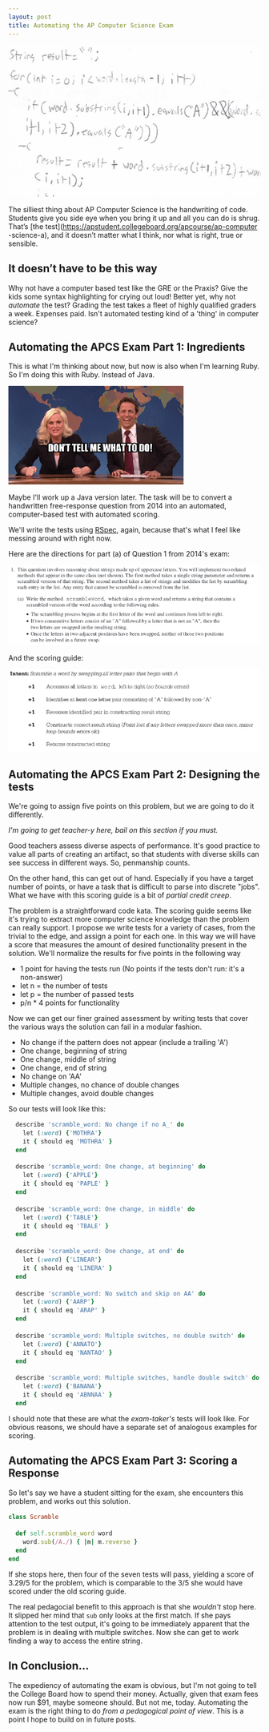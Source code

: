 ```yaml
---
layout: post
title: Automating the AP Computer Science Exam
---
```

![Handwritten code](/assets/handwriting.png)

The silliest thing about AP Computer Science is the handwriting of code. 
Students give you side eye when you bring it up and all you can do is shrug. 
That’s [the test](https://apstudent.collegeboard.org/apcourse/ap-computer
-science-a), and it doesn’t matter what I think, nor what is right, true or 
sensible.

It doesn’t have to be this way
------------------------------

Why not have a computer based test
like the GRE or the Praxis?  Give the kids some syntax highlighting for crying 
out loud!  Better yet, why not *automate* the test?  Grading the test takes a 
fleet of highly qualified graders a week.  Expenses paid. Isn't automated 
testing kind of a 'thing' in computer science?  

Automating the APCS Exam Part 1: Ingredients
--------------------------------------------

This is what I'm thinking about now, but now is also when I'm learning Ruby.
So I'm doing this with Ruby.  Instead of Java.

![Don't tell me what to do](/assets/dtmwtd.gif) 

Maybe I'll work up a Java version later.  The task will be to convert a 
handwritten free-response question from 2014 into an automated, computer-based 
test with automated scoring.

We'll write the tests using [RSpec](rspec.info), again, because that's what I
feel like messing around with right now. 

Here are the directions for part (a) of Question 1 from 
2014's exam:

![Question 1](/assets/directions_a.png)

And the scoring guide:

![Question 2](/assets/score_guide.png)

Automating the APCS Exam Part 2: Designing the tests
-----------------------------------------------------

We're going to assign five points on this problem, but we are going to do it 
differently.

*I'm going to get teacher-y here, bail on this section if you must.*

Good teachers assess diverse aspects of performance. It's good practice to
value all parts of creating an artifact, so that students with diverse 
skills can see success in different ways. So, penmanship counts.  

On the other hand, this can get out of hand.  Especially if you have a 
target number of points, or have a task that is difficult to parse into 
discrete "jobs".  What we have with this scoring guide is a bit of *partial
credit creep*. 

The problem is a straightforward code kata. The scoring guide seems like it's 
trying to extract more computer science knowledge than the problem can
really support.  I propose we write tests for a variety of cases, from the
trivial to the edge, and assign a point for each one.  In this way we will
have a score that measures the amount of desired functionality present in the
solution.  We'll normalize the results for five points in the following way

  - 1 point for having the tests run (No points if the tests don't run: it's 
    a non-answer)
  - let n = the number of tests
  - let p = the number of passed tests
  - p/n * 4 points for functionality

Now we can get our finer grained assessment by writing tests that cover the 
various ways the solution can fail in a modular fashion.

  - No change if the pattern does not appear (include a trailing 'A')
  - One change, beginning of string
  - One change, middle of string
  - One change, end of string
  - No change on 'AA'
  - Multiple changes, no chance of double changes
  - Multiple changes, avoid double changes

So our tests will look like this:

~~~ ruby
  describe 'scramble_word: No change if no A_' do
    let (:word) {'MOTHRA'}
    it { should eq 'MOTHRA' }
  end

  describe 'scramble_word: One change, at beginning' do
    let (:word) {'APPLE'}
    it { should eq 'PAPLE' }   
  end

  describe 'scramble_word: One change, in middle' do
    let (:word) {'TABLE'}
    it { should eq 'TBALE' }   
  end

  describe 'scramble_word: One change, at end' do
    let (:word) {'LINEAR'}
    it { should eq 'LINERA' }   
  end

  describe 'scramble_word: No switch and skip on AA' do
    let (:word) {'AARP'}
    it { should eq 'ARAP' }   
  end  
  
  describe 'scramble_word: Multiple switches, no double switch' do
    let (:word) {'ANNATO'}
    it { should eq 'NANTAO' }   
  end  
 
  describe 'scramble_word: Multiple switches, handle double switch' do
    let (:word) {'BANANA'}
    it { should eq 'ABNNAA' }   
  end  
~~~

I should note that these are what the *exam-taker's* tests will look like. For 
obvious reasons, we should have a separate set of analogous examples for 
scoring.  

Automating the APCS Exam Part 3: Scoring a Response
-----------------------------------------------------

So let's say we have a student sitting for the exam, she encounters this 
problem, and works out this solution.

~~~ ruby
class Scramble

  def self.scramble_word word
    word.sub(/A./) { |m| m.reverse }
  end
end
~~~

If she stops here, then four of the seven tests will pass, yielding a score of
3.29/5 for the problem, which is comparable to the 3/5 she would have scored
under the old scoring guide.   

The real pedagocial benefit to this approach is that she *wouldn't* stop here.
It slipped her mind that <code>sub</code> only looks at the first match.  If
she pays attention to the test output, it's going to be immediately apparent that the 
problem is in dealing with multiple switches.  Now she can get to work finding 
a way to access the entire string. 

In Conclusion...
----------------

The expediency of automating the exam is obvious, but I'm not going to tell the
College Board how to spend their money. Actually, given that exam fees now
run $91, maybe someone should.  But not me, today.  Automating the exam is the
right thing to do *from a pedagogical point of view*.  This is a point I hope
to build on in future posts.  
